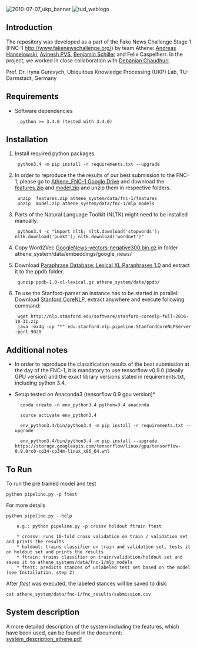 

![2010-07-07_ukp_banner](https://user-images.githubusercontent.com/29311022/27184688-27629126-51e3-11e7-9a23-276628da2430.png)
![tud_weblogo](https://user-images.githubusercontent.com/29311022/27184769-65c6583a-51e3-11e7-90e0-12a4bdf292e2.png)



## Introduction

The repository was developed as a part of the Fake News Challenge Stage 1 (FNC-1 http://www.fakenewschallenge.org/) by team Athene:
[Andreas Hanselowski](mailto:hanselowski@aiphes.tu-darmstadt.de), [Avinesh PVS](mailto:avinesh@aiphes.tu-darmstadt.de), [Benjamin Schiller](mailto:schiller.benny@googlemail.com) and Felix Caspelherr.
In the project, we worked in close collaboration with [Debanjan Chaudhuri](mailto:deba.kgec@gmail.com). 

Prof. Dr. Iryna Gurevych, Ubiquitous Knowledge Processing (UKP) Lab, TU-Darmstadt, Germany

## Requirements

* Software dependencies
	
		python >= 3.4.0 (tested with 3.4.0)
	
## Installation

1. Install required python packages.

		python3.4 -m pip install -r requirements.txt --upgrade
        
2. In order to reproduce the the results of our best submission to the FNC-1, please go to [Athene_FNC-1 Google Drive](https://drive.google.com/drive/folders/0B0-muIdcdTp7cUhVdFFqRHpEcVk?usp=sharing) and download the [features.zip](https://drive.google.com/open?id=0B0-muIdcdTp7UWVyU0duSDRUd3c) and [model.zip](https://drive.google.com/open?id=0B0-muIdcdTp7Sm42ZW1yUndyY1E) and unzip them in respective folders.

		unzip  features.zip athene_system/data/fnc-1/features
		unzip  model.zip athene_system/data/fnc-1/mlp_models
        
3. Parts of the Natural Language Toolkit (NLTK) might need to be installed manually.

		python3.4 -c "import nltk; nltk.download('stopwords'); nltk.download('punkt'); nltk.download('wordnet')"
	      
4. Copy Word2Vec [GoogleNews-vectors-negative300.bin.gz](https://drive.google.com/file/d/0B7XkCwpI5KDYNlNUTTlSS21pQmM/edit) in folder athene_system/data/embeddings/google_news/ 

5. Download [Paraphrase Database: Lexical XL Paraphrases 1.0](http://www.cis.upenn.edu/~ccb/ppdb/release-1.0/ppdb-1.0-xl-lexical.gz) and extract it to the ppdb folder.
	
		gunzip ppdb-1.0-xl-lexical.gz athene_system/data/ppdb/
        
6. To use the Stanford-parser an instance has to be started in parallel: Download [Stanford CoreNLP](https://stanfordnlp.github.io/CoreNLP/index.html), extract anywhere and execute following command: 

		wget http://nlp.stanford.edu/software/stanford-corenlp-full-2016-10-31.zip
		java -mx4g -cp "*" edu.stanford.nlp.pipeline.StanfordCoreNLPServer -port 9020

## Additional notes

* In order to reproduce the classification results of the best submission at the day of the FNC-1, it is mandatory to use tensorflow v0.9.0 (ideally GPU version) and the exact library versions stated in requirements.txt, including python 3.4.

* Setup tested on Anaconda3 (tensorflow 0.9 gpu version)*

		conda create -n env_python3.4 python=3.4 anaconda
	
		source activate env_python3.4
	
		env_python3.4/bin/python3.4 -m pip install -r requirements.txt --upgrade
	
		env_python3.4/bin/python3.4 -m pip install --upgrade https://storage.googleapis.com/tensorflow/linux/gpu/tensorflow-0.9.0rc0-cp34-cp34m-linux_x86_64.whl

	
## To Run

To run the pre trained model and test

	python pipeline.py -p ftest


For more details
		
	python pipeline.py --help         
        
        e.g.: python pipeline.py -p crossv holdout ftrain ftest
        
        * crossv: runs 10-fold cross validation on train / validation set and prints the results
        * holdout: trains classifier on train and validation set, tests it on holdout set and prints the results
        * ftrain: trains classifier on train/validation/holdout set and saves it to athene_systems/data/fnc-1/mlp_models
        * ftest: predicts stances of unlabeled test set based on the model (see Installation, step 2) 

 After _ftest_ was executed, the labeled stances will be saved to disk:
 
 	cat athene_system/data/fnc-1/fnc_results/submission.csv


## System description

A more detailed description of the system including the features, which have been used, can be found in the document: [system_description_athene.pdf](https://github.com/hanselowski/athene_system/edit/master/system_description_athene.pdf)
   
